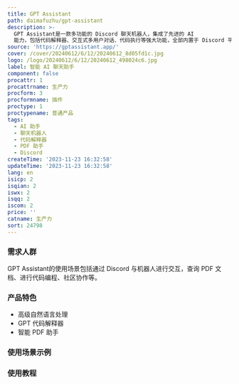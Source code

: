```yaml
---
title: GPT Assistant
path: daimafuzhu/gpt-assistant
description: >-
  GPT Assistant是一款多功能的 Discord 聊天机器人，集成了先进的 AI
  能力，包括代码解释器、交互式多用户对话、代码执行等强大功能，全部内置于 Discord 平台。
source: 'https://gptassistant.app/'
cover: /cover/20240612/6/12/20240612_8d05fd1c.jpg
logo: /logo/20240612/6/12/20240612_498024c6.jpg
label: 智能 AI 聊天助手
component: false
procattr: 1
procattrname: 生产力
procform: 3
procformname: 插件
proctype: 1
proctypename: 普通产品
tags:
  - AI 助手
  - 聊天机器人
  - 代码解释器
  - PDF 助手
  - Discord
createTime: '2023-11-23 16:32:58'
updateTime: '2023-11-23 16:32:58'
lang: en
isicp: 2
isqian: 2
iswx: 2
isqq: 2
iscom: 2
price: ''
catname: 生产力
sort: 24798
---
```




### 需求人群
GPT Assistant的使用场景包括通过 Discord 与机器人进行交互，查询 PDF 文档、进行代码编程、社区协作等。

### 产品特色
- 高级自然语言处理
- GPT 代码解释器
- 智能 PDF 助手

### 使用场景示例


### 使用教程


  

